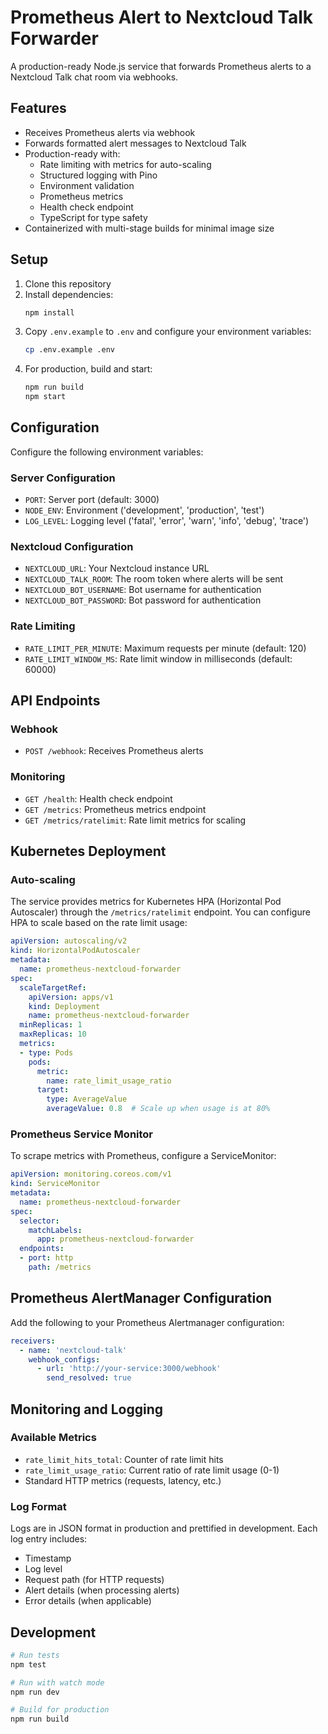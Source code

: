 # Prometheus Alert to Nextcloud Talk Forwarder

A production-ready Node.js service that forwards Prometheus alerts to a Nextcloud Talk chat room via webhooks.

## Features

- Receives Prometheus alerts via webhook
- Forwards formatted alert messages to Nextcloud Talk
- Production-ready with:
  - Rate limiting with metrics for auto-scaling
  - Structured logging with Pino
  - Environment validation
  - Prometheus metrics
  - Health check endpoint
  - TypeScript for type safety
- Containerized with multi-stage builds for minimal image size

## Setup

1. Clone this repository
2. Install dependencies:
   ```bash
   npm install
   ```
3. Copy `.env.example` to `.env` and configure your environment variables:
   ```bash
   cp .env.example .env
   ```
4. For production, build and start:
   ```bash
   npm run build
   npm start
   ```

## Configuration

Configure the following environment variables:

### Server Configuration
- `PORT`: Server port (default: 3000)
- `NODE_ENV`: Environment ('development', 'production', 'test')
- `LOG_LEVEL`: Logging level ('fatal', 'error', 'warn', 'info', 'debug', 'trace')

### Nextcloud Configuration
- `NEXTCLOUD_URL`: Your Nextcloud instance URL
- `NEXTCLOUD_TALK_ROOM`: The room token where alerts will be sent
- `NEXTCLOUD_BOT_USERNAME`: Bot username for authentication
- `NEXTCLOUD_BOT_PASSWORD`: Bot password for authentication

### Rate Limiting
- `RATE_LIMIT_PER_MINUTE`: Maximum requests per minute (default: 120)
- `RATE_LIMIT_WINDOW_MS`: Rate limit window in milliseconds (default: 60000)

## API Endpoints

### Webhook
- `POST /webhook`: Receives Prometheus alerts

### Monitoring
- `GET /health`: Health check endpoint
- `GET /metrics`: Prometheus metrics endpoint
- `GET /metrics/ratelimit`: Rate limit metrics for scaling

## Kubernetes Deployment

### Auto-scaling

The service provides metrics for Kubernetes HPA (Horizontal Pod Autoscaler) through the `/metrics/ratelimit` endpoint. You can configure HPA to scale based on the rate limit usage:

```yaml
apiVersion: autoscaling/v2
kind: HorizontalPodAutoscaler
metadata:
  name: prometheus-nextcloud-forwarder
spec:
  scaleTargetRef:
    apiVersion: apps/v1
    kind: Deployment
    name: prometheus-nextcloud-forwarder
  minReplicas: 1
  maxReplicas: 10
  metrics:
  - type: Pods
    pods:
      metric:
        name: rate_limit_usage_ratio
      target:
        type: AverageValue
        averageValue: 0.8  # Scale up when usage is at 80%
```

### Prometheus Service Monitor

To scrape metrics with Prometheus, configure a ServiceMonitor:

```yaml
apiVersion: monitoring.coreos.com/v1
kind: ServiceMonitor
metadata:
  name: prometheus-nextcloud-forwarder
spec:
  selector:
    matchLabels:
      app: prometheus-nextcloud-forwarder
  endpoints:
  - port: http
    path: /metrics
```

## Prometheus AlertManager Configuration

Add the following to your Prometheus Alertmanager configuration:

```yaml
receivers:
  - name: 'nextcloud-talk'
    webhook_configs:
      - url: 'http://your-service:3000/webhook'
        send_resolved: true
```

## Monitoring and Logging

### Available Metrics

- `rate_limit_hits_total`: Counter of rate limit hits
- `rate_limit_usage_ratio`: Current ratio of rate limit usage (0-1)
- Standard HTTP metrics (requests, latency, etc.)

### Log Format

Logs are in JSON format in production and prettified in development. Each log entry includes:
- Timestamp
- Log level
- Request path (for HTTP requests)
- Alert details (when processing alerts)
- Error details (when applicable)

## Development

```bash
# Run tests
npm test

# Run with watch mode
npm run dev

# Build for production
npm run build
```

